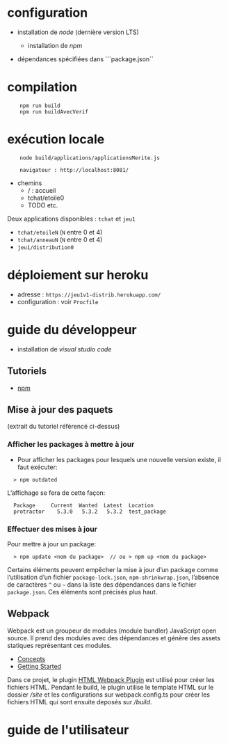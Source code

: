 # configuration

- installation de *node* (dernière version LTS)
  - installation de *npm*

- dépendances spécifiées dans ```package.json``

# compilation

```
    npm run build
    npm run buildAvecVerif
```

# exécution locale

```
    node build/applications/applicationsMerite.js

    navigateur : http://localhost:8081/
```

- chemins
  - / : accueil
  - tchat/etoile0
  - TODO etc.

Deux applications disponibles : ```tchat``` et ```jeu1```
- ```tchat/etoileN``` (```N``` entre 0 et 4)
- ```tchat/anneauN``` (```N``` entre 0 et 4)
- ```jeu1/distribution0```

# déploiement sur heroku

- adresse : ```https://jeu1v1-distrib.herokuapp.com/```
- configuration : voir ```Procfile```

# guide du développeur

- installation de *visual studio code*

## Tutoriels 

- [npm](https://cdiese.fr/commandes-npm/)

## Mise à jour des paquets

(extrait du tutoriel référencé ci-dessus)

### Afficher les packages à mettre à jour

- Pour afficher les packages pour lesquels une nouvelle version existe, il faut exécuter:

```
  > npm outdated
```

L’affichage se fera de cette façon:

```
  Package     Current  Wanted  Latest  Location 
  protractor    5.3.0   5.3.2   5.3.2  test_package 
```

### Effectuer des mises à jour

Pour mettre à jour un package:

```
  > npm update <nom du package>  // ou > npm up <nom du package> 
```

Certains éléments peuvent empêcher la mise à jour d’un package comme l’utilisation d’un fichier ```package-lock.json```, ```npm-shrinkwrap.json```, l’absence de caractères ```^``` ou ```~``` dans la liste des dépendances dans le fichier ```package.json```. Ces éléments sont précisés plus haut.

## Webpack

Webpack est un groupeur de modules (module bundler) JavaScript open source. Il prend des modules avec des dépendances et génère des assets statiques représentant ces modules.
- [Concepts](https://webpack.js.org/concepts/)
- [Getting Started](https://webpack.js.org/guides/getting-started/)

Dans ce projet, le plugin [HTML Webpack Plugin](https://github.com/jantimon/html-webpack-plugin) est utilisé pour créer les fichiers HTML. Pendant le build, le plugin utilise le template HTML sur le dossier */site* et les configurations sur webpack.config.ts pour créer les fichiers HTML qui sont ensuite deposés sur */build*.

# guide de l'utilisateur
